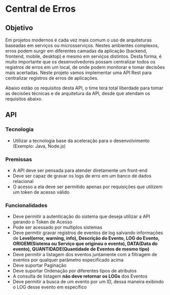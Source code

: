 
# Central de Erros

## Objetivo

Em projetos modernos é cada vez mais comum o uso de arquiteturas baseadas em serviços ou microsserviços. Nestes ambientes complexos, erros podem surgir em diferentes camadas da aplicação (backend, frontend, mobile, desktop) e mesmo em serviços distintos. Desta forma, é muito importante que os desenvolvedores possam centralizar todos os registros de erros em um local, de onde podem monitorar e tomar decisões mais acertadas. Neste projeto vamos implementar uma API Rest para centralizar registros de erros de aplicações.

Abaixo estão os requisitos desta API, o time terá total liberdade para tomar as decisões técnicas e de arquitetura da API, desde que atendam os requisitos abaixo.

## API

### Tecnologia

-   Utilizar a tecnologia base da aceleração para o desenvolvimento (Exemplo: Java, Node.js)

### Premissas

-   A API deve ser pensada para atender diretamente um front-end
-   Deve ser capaz de gravar os logs de erro em um banco de dados relacional
-   O acesso a ela deve ser permitido apenas por requisições que utilizem um token de acesso válido

### Funcionalidades

-   Deve permitir a autenticação do sistema que deseja utilizar a API gerando o Token de Acesso
-   Pode ser acessado por multiplos sistemas
-   Deve permitir gravar registros de eventos de log salvando informações de  **Level(error, warning, info), Descrição do Evento, LOG do Evento, ORIGEM(Sistema ou Serviço que originou o evento), DATA(Data do evento), QUANTIDADE(Quantidade de Eventos de mesmo tipo)**
-   Deve permitir a listagem dos eventos juntamente com a filtragem de eventos por qualquer parâmetro especificado acima
-   Deve suportar Paginação
-   Deve suportar Ordenação por diferentes tipos de atributos
-   A consulta de listagem  **não deve retornar os LOGs**  dos Eventos
-   Deve permitir a busca de um evento por um ID, dessa maneira exibindo o LOG desse evento em específico
